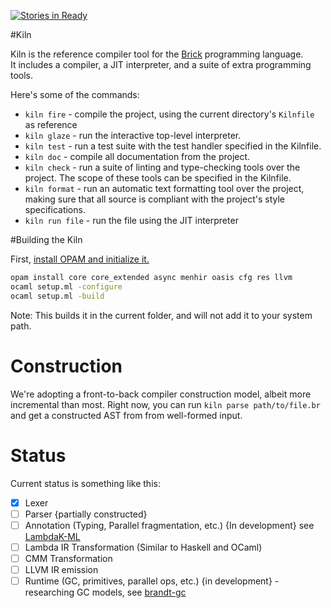 [![Stories in Ready](https://badge.waffle.io/brick-lang/kiln.png?label=ready)](https://waffle.io/brick-lang/kiln)  

#Kiln


Kiln is the reference compiler tool for the [Brick](https://github.com/brick-lang/brick-lang) programming language.  
It includes a compiler, a JIT interpreter, and a suite of extra programming tools.

Here's some of the commands:  
* `kiln fire` - compile the project, using the current directory's `Kilnfile` as reference
* `kiln glaze` - run the interactive top-level interpreter. 
* `kiln test` - run a test suite with the test handler specified in the Kilnfile.
* `kiln doc` - compile all documentation from the project.
* `kiln check` - run a suite of linting and type-checking tools over the project. The scope of these tools can be specified in the Kilnfile.
* `kiln format` - run an automatic text formatting tool over the project, making sure that all source is compliant with the project's style specifications.
* `kiln run file` - run the file using the JIT interpreter

#Building the Kiln

First, [install OPAM and initialize it.](http://opam.ocaml.org/doc/Quick_Install.html)

```bash
opam install core core_extended async menhir oasis cfg res llvm
ocaml setup.ml -configure
ocaml setup.ml -build
```

Note: This builds it in the current folder, and will not add it to your system path.

# Construction
We're adopting a front-to-back compiler construction model, albeit more incremental than most.
Right now, you can run `kiln parse path/to/file.br` and get a constructed AST from from well-formed input.

# Status
Current status is something like this:
- [x] Lexer
- [ ] Parser {partially constructed}
- [ ] Annotation (Typing, Parallel fragmentation, etc.) {In development} see [LambdaK-ML](https://github.com/brick-lang/lambdak-ml)
- [ ] Lambda IR Transformation (Similar to Haskell and OCaml)
- [ ] CMM Transformation
- [ ] LLVM IR emission
- [ ] Runtime (GC, primitives, parallel ops, etc.) {in development} -  researching GC models, see [brandt-gc](https://github.com/brick-lang/brandt-gc)

